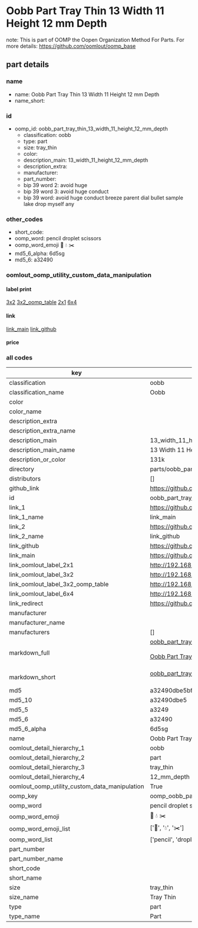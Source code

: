 # Oobb Part Tray Thin 13 Width 11 Height 12 mm Depth  

note: This is part of OOMP the Oopen Organization Method For Parts. For more details: https://github.com/oomlout/oomp_base

##  part details
  







### name
* name: Oobb Part Tray Thin 13 Width 11 Height 12 mm Depth
* name_short: 
### id
* oomp_id: oobb_part_tray_thin_13_width_11_height_12_mm_depth
  * classification: oobb
  * type: part
  * size: tray_thin
  * color: 
  * description_main: 13_width_11_height_12_mm_depth
  * description_extra: 
  * manufacturer: 
  * part_number: 
  * bip 39 word 2: avoid huge
  * bip 39 word 3: avoid huge conduct
  * bip 39 word: avoid huge conduct breeze parent dial bullet sample lake drop myself any

### other_codes
* short_code: 
* oomp_word: pencil droplet scissors
* oomp_word_emoji :pencil: :droplet: :scissors:
* md5_6_alpha: 6d5sg
* md5_6: a32490






### oomlout_oomp_utility_custom_data_manipulation
#### label print
[3x2](http://192.168.1.245:1112/?label=oomp%206d5sg)
[3x2_oomp_table](http://192.168.1.108:1112/?label=oomp%206d5sg)
[2x1](http://192.168.1.242:1112/?label=oomp%206d5sg)
[6x4](http://192.168.1.55:1112/?label=oomp%206d5sg)    

#### link

[link_main](https://github.com/oomlout/oomlout_oomp_version_1_messy/tree/main/parts/oobb_part_tray_thin_13_width_11_height_12_mm_depth) [link_github](https://github.com/oomlout/oomlout_oomp_version_1_messy/tree/main/parts/oobb_part_tray_thin_13_width_11_height_12_mm_depth)                             

#### price







### all codes 
| key | value |  
| --- | --- |  
| classification | oobb |  
| classification_name | Oobb |  
| color |  |  
| color_name |  |  
| description_extra |  |  
| description_extra_name |  |  
| description_main | 13_width_11_height_12_mm_depth |  
| description_main_name | 13 Width 11 Height 12 mm Depth |  
| description_or_color | 131k |  
| directory | parts/oobb_part_tray_thin_13_width_11_height_12_mm_depth |  
| distributors | [] |  
| github_link | https://github.com/oomlout/oomlout_oomp_part_src/tree/main/parts/oobb_part_tray_thin_13_width_11_height_12_mm_depth |  
| id | oobb_part_tray_thin_13_width_11_height_12_mm_depth |  
| link_1 | https://github.com/oomlout/oomlout_oomp_version_1_messy/tree/main/parts/oobb_part_tray_thin_13_width_11_height_12_mm_depth |  
| link_1_name | link_main |  
| link_2 | https://github.com/oomlout/oomlout_oomp_version_1_messy/tree/main/parts/oobb_part_tray_thin_13_width_11_height_12_mm_depth |  
| link_2_name | link_github |  
| link_github | https://github.com/oomlout/oomlout_oomp_version_1_messy/tree/main/parts/oobb_part_tray_thin_13_width_11_height_12_mm_depth |  
| link_main | https://github.com/oomlout/oomlout_oomp_version_1_messy/tree/main/parts/oobb_part_tray_thin_13_width_11_height_12_mm_depth |  
| link_oomlout_label_2x1 | http://192.168.1.242:1112/?label=oomp%206d5sg |  
| link_oomlout_label_3x2 | http://192.168.1.245:1112/?label=oomp%206d5sg |  
| link_oomlout_label_3x2_oomp_table | http://192.168.1.108:1112/?label=oomp%206d5sg |  
| link_oomlout_label_6x4 | http://192.168.1.55:1112/?label=oomp%206d5sg |  
| link_redirect | https://github.com/oomlout/oomlout_oomp_version_1_messy/tree/main/parts/oobb_part_tray_thin_13_width_11_height_12_mm_depth |  
| manufacturer |  |  
| manufacturer_name |  |  
| manufacturers | [] |  
| markdown_full | [oobb_part_tray_thin_13_width_11_height_12_mm_depth](none)<br>[](none)<br>[Oobb Part Tray Thin 13 Width 11 Height 12 Mm Depth](none)<br><br> |  
| markdown_short | [oobb_part_tray_thin_13_width_11_height_12_mm_depth](none)<br><br> |  
| md5 | a32490dbe5bf03c4f45011b85d9ba880 |  
| md5_10 | a32490dbe5 |  
| md5_5 | a3249 |  
| md5_6 | a32490 |  
| md5_6_alpha | 6d5sg |  
| name | Oobb Part Tray Thin 13 Width 11 Height 12 mm Depth |  
| oomlout_detail_hierarchy_1 | oobb |  
| oomlout_detail_hierarchy_2 | part |  
| oomlout_detail_hierarchy_3 | tray_thin |  
| oomlout_detail_hierarchy_4 | 12_mm_depth |  
| oomlout_oomp_utility_custom_data_manipulation | True |  
| oomp_key | oomp_oobb_part_tray_thin_13_width_11_height_12_mm_depth |  
| oomp_word | pencil droplet scissors |  
| oomp_word_emoji | :pencil: :droplet: :scissors: |  
| oomp_word_emoji_list | [':pencil:', ':droplet:', ':scissors:'] |  
| oomp_word_list | ['pencil', 'droplet', 'scissors'] |  
| part_number |  |  
| part_number_name |  |  
| short_code |  |  
| short_name |  |  
| size | tray_thin |  
| size_name | Tray Thin |  
| type | part |  
| type_name | Part |  
